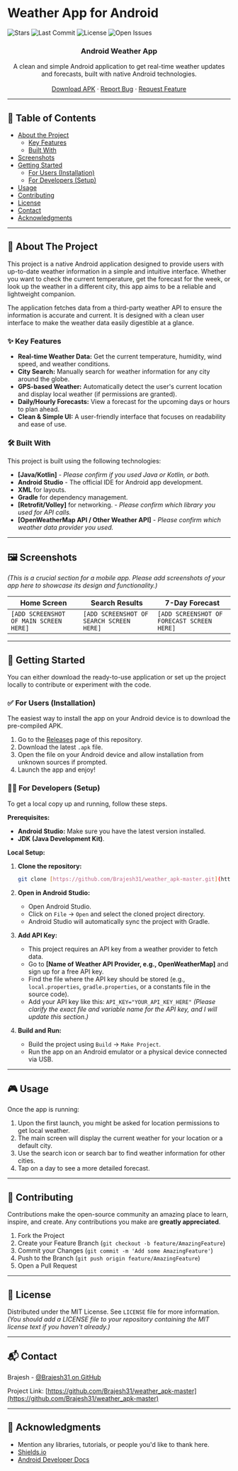 # Weather App for Android

<p align="left">
  <img src="https://img.shields.io/github/stars/Brajesh31/weather_apk-master" alt="Stars">
  <img src="https://img.shields.io/github/last-commit/Brajesh31/weather_apk-master" alt="Last Commit">
  <img src="https://img.shields.io/github/license/Brajesh31/weather_apk-master" alt="License">
  <img src="https://img.shields.io/github/issues/Brajesh31/weather_apk-master" alt="Open Issues">
</p>

<p align="center">
  <h3 align="center">Android Weather App</h3>

  <p align="center">
    A clean and simple Android application to get real-time weather updates and forecasts, built with native Android technologies.
    <br />
    <br />
    <a href="https://github.com/Brajesh31/weather_apk-master/releases">Download APK</a>
    ·
    <a href="https://github.com/Brajesh31/weather_apk-master/issues">Report Bug</a>
    ·
    <a href="https://github.com/Brajesh31/weather_apk-master/issues">Request Feature</a>
  </p>
</p>

---

## 📖 Table of Contents

* [About the Project](#-about-the-project)
  * [Key Features](#-key-features)
  * [Built With](#-built-with)
* [Screenshots](#-screenshots)
* [Getting Started](#-getting-started)
  * [For Users (Installation)](#-for-users-installation)
  * [For Developers (Setup)](#-for-developers-setup)
* [Usage](#-usage)
* [Contributing](#-contributing)
* [License](#-license)
* [Contact](#-contact)
* [Acknowledgments](#-acknowledgments)

---

## 🌟 About The Project

This project is a native Android application designed to provide users with up-to-date weather information in a simple and intuitive interface. Whether you want to check the current temperature, get the forecast for the week, or look up the weather in a different city, this app aims to be a reliable and lightweight companion.

The application fetches data from a third-party weather API to ensure the information is accurate and current. It is designed with a clean user interface to make the weather data easily digestible at a glance.

### ✨ Key Features

* **Real-time Weather Data:** Get the current temperature, humidity, wind speed, and weather conditions.
* **City Search:** Manually search for weather information for any city around the globe.
* **GPS-based Weather:** Automatically detect the user's current location and display local weather (if permissions are granted).
* **Daily/Hourly Forecasts:** View a forecast for the upcoming days or hours to plan ahead.
* **Clean & Simple UI:** A user-friendly interface that focuses on readability and ease of use.

### 🛠️ Built With

This project is built using the following technologies:

* **[Java/Kotlin]** - *Please confirm if you used Java or Kotlin, or both.*
* **Android Studio** - The official IDE for Android app development.
* **XML** for layouts.
* **Gradle** for dependency management.
* **[Retrofit/Volley]** for networking. - *Please confirm which library you used for API calls.*
* **[OpenWeatherMap API / Other Weather API]** - *Please confirm which weather data provider you used.*

---

## 🖼️ Screenshots

*(This is a crucial section for a mobile app. Please add screenshots of your app here to showcase its design and functionality.)*

| Home Screen                               | Search Results                            | 7-Day Forecast                            |
| ----------------------------------------- | ----------------------------------------- | ----------------------------------------- |
| `[ADD SCREENSHOT OF MAIN SCREEN HERE]`    | `[ADD SCREENSHOT OF SEARCH SCREEN HERE]`  | `[ADD SCREENSHOT OF FORECAST SCREEN HERE]`  |

---

## 🚀 Getting Started

You can either download the ready-to-use application or set up the project locally to contribute or experiment with the code.

### ✅ For Users (Installation)

The easiest way to install the app on your Android device is to download the pre-compiled APK.

1.  Go to the [Releases](https://github.com/Brajesh31/weather_apk-master/releases) page of this repository.
2.  Download the latest `.apk` file.
3.  Open the file on your Android device and allow installation from unknown sources if prompted.
4.  Launch the app and enjoy!

### 👨‍💻 For Developers (Setup)

To get a local copy up and running, follow these steps.

**Prerequisites:**
* **Android Studio:** Make sure you have the latest version installed.
* **JDK (Java Development Kit)**.

**Local Setup:**

1.  **Clone the repository:**
    ```sh
    git clone [https://github.com/Brajesh31/weather_apk-master.git](https://github.com/Brajesh31/weather_apk-master.git)
    ```
2.  **Open in Android Studio:**
    * Open Android Studio.
    * Click on `File` -> `Open` and select the cloned project directory.
    * Android Studio will automatically sync the project with Gradle.

3.  **Add API Key:**
    * This project requires an API key from a weather provider to fetch data.
    * Go to **[Name of Weather API Provider, e.g., OpenWeatherMap]** and sign up for a free API key.
    * Find the file where the API key should be stored (e.g., `local.properties`, `gradle.properties`, or a constants file in the source code).
    * Add your API key like this: `API_KEY="YOUR_API_KEY_HERE"`
    *(Please clarify the exact file and variable name for the API key, and I will update this section.)*

4.  **Build and Run:**
    * Build the project using `Build` -> `Make Project`.
    * Run the app on an Android emulator or a physical device connected via USB.

---

## 🎮 Usage

Once the app is running:
1.  Upon the first launch, you might be asked for location permissions to get local weather.
2.  The main screen will display the current weather for your location or a default city.
3.  Use the search icon or search bar to find weather information for other cities.
4.  Tap on a day to see a more detailed forecast.

---

## 🤝 Contributing

Contributions make the open-source community an amazing place to learn, inspire, and create. Any contributions you make are **greatly appreciated**.

1.  Fork the Project
2.  Create your Feature Branch (`git checkout -b feature/AmazingFeature`)
3.  Commit your Changes (`git commit -m 'Add some AmazingFeature'`)
4.  Push to the Branch (`git push origin feature/AmazingFeature`)
5.  Open a Pull Request

---

## 📜 License

Distributed under the MIT License. See `LICENSE` file for more information. *(You should add a LICENSE file to your repository containing the MIT license text if you haven't already.)*

---

## 📬 Contact

Brajesh - [@Brajesh31 on GitHub](https://github.com/Brajesh31)

Project Link: [https://github.com/Brajesh31/weather_apk-master](https://github.com/Brajesh31/weather_apk-master)

---
## 🙏 Acknowledgments
* Mention any libraries, tutorials, or people you'd like to thank here.
* [Shields.io](https://shields.io/)
* [Android Developer Docs](https://developer.android.com/docs)
